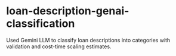 # loan-description-genai-classification
Used Gemini LLM to classify loan descriptions into categories with validation and cost-time scaling estimates.

